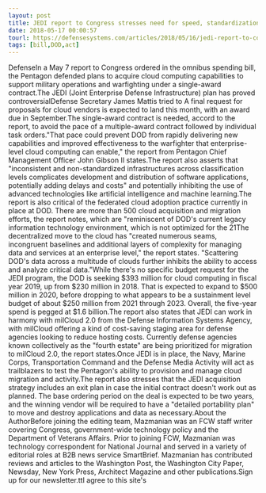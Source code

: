 ```yaml
---
layout: post
title: JEDI report to Congress stresses need for speed, standardization
date: 2018-05-17 00:00:57
tourl: https://defensesystems.com/articles/2018/05/16/jedi-report-to-congress.aspx
tags: [bill,DOD,act]
---
```

DefenseIn a May 7 report to Congress ordered in the omnibus spending bill, the Pentagon defended plans to acquire cloud computing capabilities to support military operations and warfighting under a single-award contract.The JEDI (Joint Enterprise Defense Infrastructure) plan has proved controversialDefense Secretary James Mattis tried to A final request for proposals for cloud vendors is expected to land this month, with an award due in September.The single-award contract is needed, accord to the report, to avoid the pace of a multiple-award contract followed by individual task orders."That pace could prevent DOD from rapidly delivering new capabilities and improved effectiveness to the warfighter that enterprise-level cloud computing can enable," the report from Pentagon Chief Management Officer John Gibson II states.The report also asserts that "inconsistent and non-standardized infrastructures across classification levels complicates development and distribution of software applications, potentially adding delays and costs" and potentially inhibiting the use of advanced technologies like artificial intelligence and machine learning.The report is also critical of the federated cloud adoption practice currently in place at DOD. There are more than 500 cloud acquisition and migration efforts, the report notes, which are "reminiscent of DOD's current legacy information technology environment, which is not optimized for the 21The decentralized move to the cloud has "created numerous seams, incongruent baselines and additional layers of complexity for managing data and services at an enterprise level," the report states. "Scattering DOD's data across a multitude of clouds further inhibits the ability to access and analyze critical data."While there's no specific budget request for the JEDI program, the DOD is seeking $393 million for cloud computing in fiscal year 2019, up from $230 million in 2018. That is expected to expand to $500 million in 2020, before dropping to what appears to be a sustainment level budget of about $250 million from 2021 through 2023. Overall, the five-year spend is pegged at $1.6 billion.The report also states that JEDI can work in harmony with milCloud 2.0 from the Defense Information Systems Agency, with milCloud offering a kind of cost-saving staging area for defense agencies looking to reduce hosting costs. Currently defense agencies known collectively as the "fourth estate" are being prioritized for migration to milCloud 2.0, the report states.Once JEDI is in place, the Navy, Marine Corps, Transportation Command and the Defense Media Activity will act as trailblazers to test the Pentagon's ability to provision and manage cloud migration and activity.The report also stresses that the JEDI acquisition strategy includes an exit plan in case the initial contract doesn't work out as planned. The base ordering period on the deal is expected to be two years, and the winning vendor will be required to have a "detailed portability plan" to move and destroy applications and data as necessary.About the AuthorBefore joining the editing team, Mazmanian was an FCW staff writer covering Congress, government-wide technology policy and the Department of Veterans Affairs. Prior to joining FCW, Mazmanian was technology correspondent for National Journal and served in a variety of editorial roles at B2B news service SmartBrief. Mazmanian has contributed reviews and articles to the Washington Post, the Washington City Paper, Newsday, New York Press, Architect Magazine and other publications.Sign up for our newsletter.ttI agree to this site's 